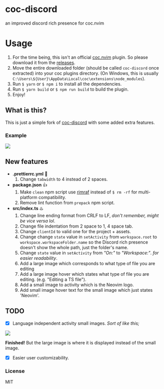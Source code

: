 # coc-discord
an improved discord rich presence for coc.nvim

# Usage
1. For the time being, this isn't an official [coc.nvim](https://github.com/neoclide/coc.nvim) plugin. So please download it from the [releases](https://github.com/fuwn/coc-discord/releases/latest).
2. Move the entire downloaded folder (should be called `coc-discord` once extracted) into your coc plugins directory. (On Windows, this is usually `C:\Users\${User}\AppData\Local\coc\extensions\node_modules`).
3. Run `$ yarn` or `$ npm i` to install all the dependencies.
4. Run `$ yarn build` or `$ npm run build` to build the plugin.
5. Enjoy!

## What is this?
This is just a simple fork of [coc-discord](https://github.com/amiralies/coc-discord) with some added extra features.

### Example
![](https://strelizia.cc/vkCTtka4hekOqIxQkGkEnlsaNc4ktYnu.gif)

## New features
- **.prettierrc.yml** 🎱 
    1. Change `tabwidth` to 4 instead of 2 spaces.
- **package.json** 👍 
    1. Make `clean` npm script use [rimraf](https://www.npmjs.com/package/rimraf) instead of `$ rm -rf` for multi-platform compatibility.
    2. Remove lint function from `prepack` npm script.
- **src/index.ts** ♨️ 
    1. Change line ending format from CRLF to LF, *don't remember, might be vice versa lol*.
    2. Change file indentation from 2 space to 1, 4 space tab.
    3. Change `clientId` to valid one for the project + assets.
    4. Change change `state` value in `setActivity` from `workspace.root` to `workspace.workspaceFolder.name` so the Discord rich presence doesn't show the whole path, just the folder's name.
    5. Change `state` value in `setActivity` from *"On:"* to *"Workspace:"*. *for easier readability*.
    6. Add a large image which corresponds to what type of file you are editing
    7. Add a large image hover which states what type of file you are editing. (e.g. "Editing a TS file").
    8. Add a small image to activity which is the Neovim logo.
    9. Add small image hover text for the small image which just states 'Neovim'.

## TODO
- [x] Language independent activity small images. *Sort of like this;*

![](https://strelizia.cc/1wallmCL9Pqo1hr8ol2tKX7fpQuhVEGQ.png)

**Finished!** But the large image is where it is displayed instead of the small image.
- [x] Easier user customizability.

### License
MIT
